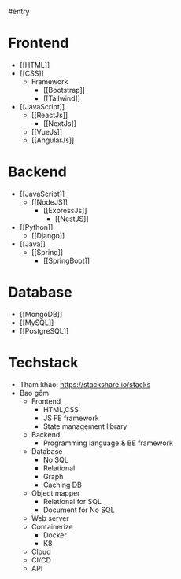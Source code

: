 #entry
# Frontend
- [[HTML]]
- [[CSS]]
	- Framework
		- [[Bootstrap]]
		- [[Tailwind]]
- [[JavaScript]]
	- [[ReactJs]]
		- [[NextJs]]
	- [[VueJs]]
	- [[AngularJs]]
# Backend
- [[JavaScript]]
	- [[NodeJS]]
		- [[ExpressJs]]
			- [[NestJS]]
- [[Python]]
	- [[Django]]
- [[Java]]
	- [[Spring]]
		- [[SpringBoot]]
# Database
- [[MongoDB]]
- [[MySQL]]
- [[PostgreSQL]]
# Techstack
- Tham khảo: https://stackshare.io/stacks
- Bao gồm
	- Frontend
		- HTML,CSS
		- JS FE framework
		- State management library
	- Backend
		- Programming language & BE framework
	- Database
		- No SQL
		- Relational
		- Graph
		- Caching DB
	- Object mapper
		- Relational for SQL
		- Document for No SQL
	- Web server
	- Containerize
		- Docker
		- K8
	- Cloud
	- CI/CD
	- API